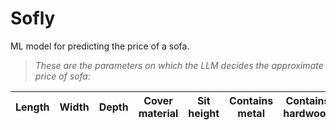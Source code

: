 # Sofly

ML model for predicting the price of a sofa.

> _These are the parameters on which the LLM decides the approximate price of sofa:_

| Length | Width | Depth | Cover material | Sit height | Contains metal | Contains hardwood |
|:------:|:-----:|:-----:|:--------------:|------------|----------------|-------------------|
